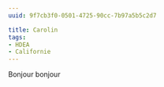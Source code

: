 ```yaml
---
uuid: 9f7cb3f0-0501-4725-90cc-7b97a5b5c2d7

title: Carolin
tags:
- HDEA
- Californie
---
```

Bonjour bonjour
